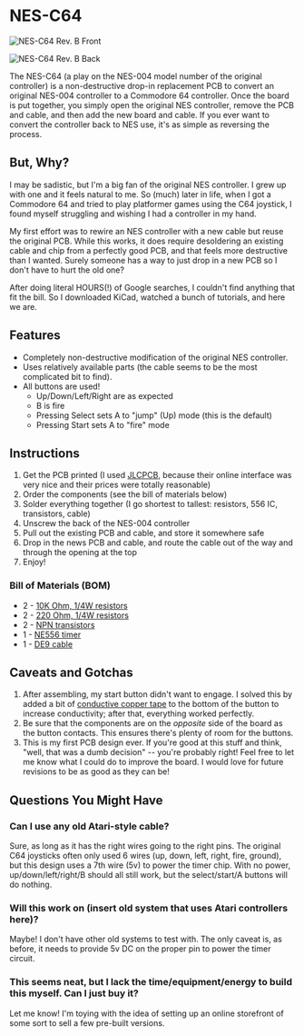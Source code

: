 # NES-C64

![NES-C64 Rev. B Front](https://user-images.githubusercontent.com/2517006/123490250-4eb47180-d5d9-11eb-9ce5-ce7d04e8b65b.png)

![NES-C64 Rev. B Back](https://user-images.githubusercontent.com/2517006/123552846-c3a0bc00-d73d-11eb-8a33-db70692672ee.png)

The NES-C64 (a play on the NES-004 model number of the original controller) is a non-destructive drop-in replacement PCB to convert an original NES-004 controller to a Commodore 64 controller. Once the board is put together, you simply open the original NES controller, remove the PCB and cable, and then add the new board and cable. If you ever want to convert the controller back to NES use, it's as simple as reversing the process.

## But, Why?
I may be sadistic, but I'm a big fan of the original NES controller. I grew up with one and it feels natural to me. So (much) later in life, when I got a Commodore 64 and tried to play platformer games using the C64 joystick, I found myself struggling and wishing I had a controller in my hand.

My first effort was to rewire an NES controller with a new cable but reuse the original PCB. While this works, it does require desoldering an existing cable and chip from a perfectly good PCB, and that feels more destructive than I wanted. Surely someone has a way to just drop in a new PCB so I don't have to hurt the old one?

After doing literal HOURS(!) of Google searches, I couldn't find anything that fit the bill. So I downloaded KiCad, watched a bunch of tutorials, and here we are.

## Features

 * Completely non-destructive modification of the original NES controller.
 * Uses relatively available parts (the cable seems to be the most complicated bit to find).
 * All buttons are used!
   * Up/Down/Left/Right are as expected
   * B is fire
   * Pressing Select sets A to "jump" (Up) mode (this is the default)
   * Pressing Start sets A to "fire" mode

## Instructions
 1. Get the PCB printed (I used [JLCPCB](https://jlcpcb.com/), because their online interface was very nice and their prices were totally reasonable)
 2. Order the components (see the bill of materials below)
 3. Solder everything together (I go shortest to tallest: resistors, 556 IC, transistors, cable)
 4. Unscrew the back of the NES-004 controller
 5. Pull out the existing PCB and cable, and store it somewhere safe
 6. Drop in the news PCB and cable, and route the cable out of the way and through the opening at the top
 7. Enjoy!

### Bill of Materials (BOM)
 * 2 - [10K Ohm, 1/4W resistors](https://www.mouser.com/ProductDetail/ohmite/ok1035e-r52/?qs=xrm8qtdNeVNEKDgGXbVwvg%3D%3D&countrycode=US&currencycode=USD)
 * 2 - [220 Ohm, 1/4W resistors](https://www.mouser.com/ProductDetail/ohmite/ok2215e-r52/?qs=AkUtuiJmyfmB6duDjv7E8w%3D%3D&countrycode=US&currencycode=USD)
 * 2 - [NPN transistors](https://www.mouser.com/ProductDetail/rectron/2n5551-t/?qs=oFjv9VeDysEhdg04%252bKG5qg%3D%3D&countrycode=US&currencycode=USD)
 * 1 - [NE556 timer](https://www.mouser.com/ProductDetail/texas-instruments/ne556n/?qs=gb35HGp1gQKUkn%252b6zgU6RA%3D%3D&countrycode=US&currencycode=USD)
 * 1 - [DE9 cable](https://console5.com/store/atari-sega-commodore-coleco-msx-6-1-8m-joystick-controller-project-repair-cable-cord.html)

## Caveats and Gotchas
 1. After assembling, my start button didn't want to engage. I solved this by added a bit of [conductive copper tape](https://smile.amazon.com/gp/product/B01MR5DSCM/) to the bottom of the button to increase conductivity; after that, everything worked perfectly.
 2. Be sure that the components are on the _opposite_ side of the board as the button contacts. This ensures there's plenty of room for the buttons.
 3. This is my first PCB design ever. If you're good at this stuff and think, "well, that was a dumb decision" -- you're probably right! Feel free to let me know what I could do to improve the board. I would love for future revisions to be as good as they can be!

## Questions You Might Have

### Can I use any old Atari-style cable?
Sure, as long as it has the right wires going to the right pins. The original C64 joysticks often only used 6 wires (up, down, left, right, fire, ground), but this design uses a 7th wire (5v) to power the timer chip. With no power, up/down/left/right/B should all still work, but the select/start/A buttons will do nothing.

### Will this work on (insert old system that uses Atari controllers here)?
Maybe! I don't have other old systems to test with. The only caveat is, as before, it needs to provide 5v DC on the proper pin to power the timer circuit.

### This seems neat, but I lack the time/equipment/energy to build this myself. Can I just buy it?
Let me know! I'm toying with the idea of setting up an online storefront of some sort to sell a few pre-built versions.
